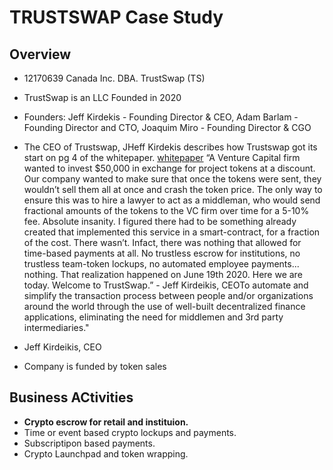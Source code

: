 # TRUSTSWAP Case Study

## Overview

* 12170639 Canada Inc. DBA. TrustSwap (TS)
* TrustSwap is an LLC Founded in 2020
* Founders: Jeff Kirdekis - Founding Director & CEO, Adam Barlam - Founding Director and CTO, Joaquim Miro - Founding Director & CGO


* The CEO of Trustswap, JHeff Kirdekis describes how Trustswap got its start on pg 4 of the whitepaper. [whitepaper](https://pdfhost.io/v/7kEISzHai_Trust_Swap_WP_1_1pdf.pdf)
 “A Venture Capital firm wanted to invest $50,000 in exchange for project tokens at a discount. Our company wanted to make sure that once the tokens were sent, they wouldn’t sell them all at once and crash the token price. The only way to ensure this was to hire a lawyer to act as a middleman, who would send fractional amounts of the tokens to the VC firm over time for a 5-10% fee. Absolute insanity. I figured there had to be something already created that implemented this service in a smart-contract, for a fraction of the cost. There wasn’t. Infact,     there was nothing that allowed for time-based payments at all. No trustless  escrow  for  institutions,  no  trustless  team-token  lockups,  no  automated employee payments... nothing. That realization happened on June 19th 2020. Here we are today. Welcome to TrustSwap.” - Jeff Kirdeikis, CEOTo automate and simplify the transaction process between people and/or organizations around the world through the use of well-built decentralized finance applications, eliminating the need for middlemen and 3rd party intermediaries."

- Jeff Kirdeikis, CEO


* Company is funded by token sales

## Business ACtivities

* **Crypto escrow for retail and instituion.** 
* Time or event based crypto lockups and payments.
* Subscriptipon based payments.
* Crypto Launchpad and token wrapping.



